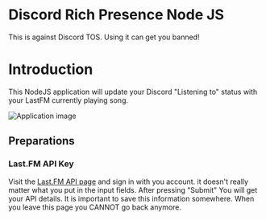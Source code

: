 # Discord Rich Presence Node JS
This is against Discord TOS. Using it can get you banned!
# Introduction
This NodeJS application will update your Discord "Listening to" status with your LastFM currently playing song. 

![Application image](https://i.imgur.com/tOTIdDD.png)

## Preparations
### Last.FM API Key
Visit the [Last.FM API page](https://www.last.fm/api/account/create) and sign in with you account. it doesn't really matter what you put in the input fields. After pressing "Submit" You will get your API details. It is important to save this information somewhere. When you leave this page you CANNOT go back anymore.
